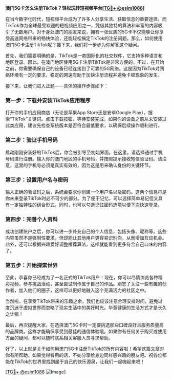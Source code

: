 **澳门5G卡怎么注册TikTok？轻松玩转短视频平台[[TG💪+ @esim1088](https://t.me/s/esim1088)]**

在当今数字化时代，短视频平台成为了许多人分享生活、获取信息的重要途径。而TikTok作为全球最受欢迎的短视频应用之一，凭借其独特的算法和丰富的内容吸引了无数用户。对于身处澳门的朋友来说，拥有一张优质的5G卡不仅能够让你享受高速网络带来的畅快体验，还能轻松搞定TikTok的注册问题。那么，如何使用澳门5G卡注册TikTok呢？接下来，我们将一步步为你解答这个疑问。

首先，我们需要明确的是，TikTok是一款国际化的社交软件，它支持多种语言和地区登录。因此，在澳门地区使用5G卡注册TikTok是非常方便的。不过，在开始之前，你需要确保自己的设备已经连接到了可靠的5G网络。这是因为TikTok对网络环境有一定的要求，稳定的网速有助于加快注册流程并避免卡顿现象的发生。

接下来，让我们进入正题——具体的操作步骤如下：

### **第一步：下载并安装TikTok应用程序**
打开你的手机应用商店（无论是苹果App Store还是安卓Google Play），搜索“TikTok”关键词。点击下载按钮，等待安装完成。如果你的设备之前从未安装过此类应用，建议先检查系统版本是否符合最低要求，以确保后续操作顺利进行。

### **第二步：验证手机号码**
启动刚刚安装好的TikTok后，你会被引导至初始界面。在这里，请选择通过手机号码进行注册。输入你的澳门地区的手机号码，并按照提示接收短信验证码。请注意，这里的手机号必须是真实有效的，因为这是用来确认身份的关键环节。

### **第三步：设置用户名与密码**
输入正确的验证码之后，系统会要求你创建一个用户名以及密码。这两个信息将是你未来登录TikTok时必不可少的部分。为了便于记忆，可以选择简单易记但又具有一定独特性的组合形式。同时，也可以勾选记住密码选项以便下次快速登录。

### **第四步：完善个人资料**
成功创建账户之后，你可以进一步补充自己的个人信息，包括头像、昵称等。这些内容虽然不是强制性要求，但却能让其他用户更容易识别你，从而增加互动机会。此外，还可以根据兴趣爱好调整推荐算法，这样就能看到更多符合自己口味的内容了。

### **第五步：开始探索世界**
至此，恭喜你已经成为了一名正式的TikTok用户！现在，你可以尽情浏览各种精彩视频，参与挑战活动，甚至尝试制作属于自己的作品。别忘了关注一些有趣的创作者，加入他们的圈子，这样可以更好地融入这个充满活力的社区之中。

当然啦，在享受TikTok带来的乐趣之余，我们也应该注意合理安排时间，避免过度沉迷于虚拟世界而忽略了现实生活中的美好时光。毕竟健康的生活方式才是长久之计嘛！

最后，再次提醒大家，在选择澳门5G卡时一定要挑选那些口碑良好且服务质量高的品牌商。这样才能确保享受到最佳的通信体验哦。如果你有任何关于购买或使用方面的疑问，都可以随时联系相关客服人员寻求帮助。

好了，以上就是关于如何用澳门5G卡注册TikTok的所有内容啦！希望这篇文章对你有所帮助。如果觉得有用的话，不妨分享给身边同样感兴趣的朋友吧。祝各位都能在TikTok的世界里找到属于自己的快乐源泉，让我们一起嗨起来吧！

[[TG💪+ @esim1088](https://t.me/s/esim1088) ![Image](https://i.postimg.cc/4NQfJmqS/Snipaste-2025-05-13-00-14-12.png)]